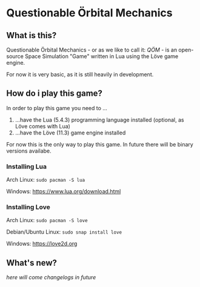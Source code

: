 # Questionable Örbital Mechanics

## What is this?
Questionable Örbital Mechanics - or as we like to call it: *QÖM* - is an open-source Space Simulation "Game" written in Lua using the Löve game engine.

For now it is very basic, as it is still heavily in development.


## How do i play this game?
In order to play this game you need to ...
1) ...have the Lua (5.4.3) programming language installed (optional, as Löve comes with Lua)
1) ...have the Löve (11.3) game engine installed

For now this is the only way to play this game. In future there will be binary versions availabe.


### Installing Lua
Arch Linux:
`sudo pacman -S lua`

Windows:
https://www.lua.org/download.html

### Installing Love 
Arch Linux: 
`sudo pacman -S love`

Debian/Ubuntu Linux:
`sudo snap install love`

Windows:
https://love2d.org


## What's new?
*here will come changelogs in future*
